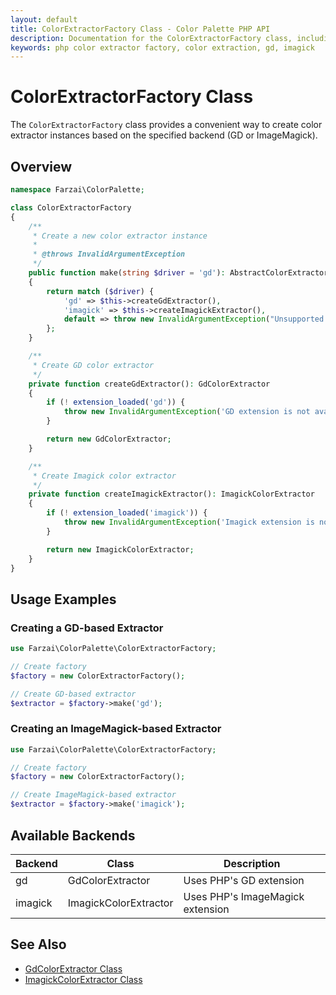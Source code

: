 ```yaml
---
layout: default
title: ColorExtractorFactory Class - Color Palette PHP API
description: Documentation for the ColorExtractorFactory class, including usage examples and available backends
keywords: php color extractor factory, color extraction, gd, imagick
---
```


# ColorExtractorFactory Class

The `ColorExtractorFactory` class provides a convenient way to create color extractor instances based on the specified backend (GD or ImageMagick).

## Overview

```php
namespace Farzai\ColorPalette;

class ColorExtractorFactory
{
    /**
     * Create a new color extractor instance
     *
     * @throws InvalidArgumentException
     */
    public function make(string $driver = 'gd'): AbstractColorExtractor
    {
        return match ($driver) {
            'gd' => $this->createGdExtractor(),
            'imagick' => $this->createImagickExtractor(),
            default => throw new InvalidArgumentException("Unsupported driver: {$driver}"),
        };
    }

    /**
     * Create GD color extractor
     */
    private function createGdExtractor(): GdColorExtractor
    {
        if (! extension_loaded('gd')) {
            throw new InvalidArgumentException('GD extension is not available');
        }

        return new GdColorExtractor;
    }

    /**
     * Create Imagick color extractor
     */
    private function createImagickExtractor(): ImagickColorExtractor
    {
        if (! extension_loaded('imagick')) {
            throw new InvalidArgumentException('Imagick extension is not available');
        }

        return new ImagickColorExtractor;
    }
}
```

## Usage Examples

### Creating a GD-based Extractor

```php
use Farzai\ColorPalette\ColorExtractorFactory;

// Create factory
$factory = new ColorExtractorFactory();

// Create GD-based extractor
$extractor = $factory->make('gd');
```

### Creating an ImageMagick-based Extractor

```php
use Farzai\ColorPalette\ColorExtractorFactory;

// Create factory
$factory = new ColorExtractorFactory();

// Create ImageMagick-based extractor
$extractor = $factory->make('imagick');
```

## Available Backends

| Backend  | Class                  | Description                    |
|----------|------------------------|--------------------------------|
| gd       | GdColorExtractor       | Uses PHP's GD extension        |
| imagick  | ImagickColorExtractor  | Uses PHP's ImageMagick extension |

## See Also

- [GdColorExtractor Class](gd-color-extractor)
- [ImagickColorExtractor Class](imagick-color-extractor)
